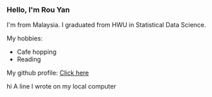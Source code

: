 ### Hello, I'm Rou Yan

I'm from Malaysia. I graduated from HWU in Statistical Data Science. 

My hobbies:
- Cafe hopping
- Reading

My github profile: [Click here](https://github.com/rouyan03)

hi
A line I wrote on my local computer  
